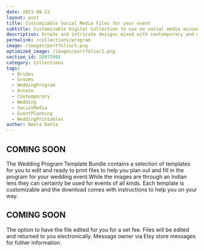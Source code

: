 ```yaml
---
date: 2021-08-23 
layout: post
title: Customizable Social Media Files for your event
subtitle: Customizable Digital Collection to use on social media accounts
description: Ornate and intricate designs mixed with contemporary and modern stationary options. Our customizable Digital Collection can be used accross all your socil medi accounts before, during and after your events.
permalink: /collections/program
image: /images/portfolio/1.png
optimized_image: /images/portfolio/1.png
section_id: 28973991
category: Collections
tags:
  - Brides
  - Grooms
  - WeddingProgram
  - Ornate
  - Contemporary
  - Wedding
  - SocialMedia
  - EventPlanning
  - WeddingPrintables
author: Neera Datta
---
```


## COMING SOON

The Wedding Program Template Bundle contains a selection of templates for you to edit and ready to print files to help you plan out and fill in the program for your wedding event.While the images are through an Indian lens they can certainly be used for events of all kinds. Each template is customizable and the download comes with instructions to help you on your way. 

## COMING SOON

The option to have the file edited for you for a set fee. Files will be edited and returned to you electronically. Message owner via Etsy store messages for futher information. 














